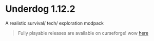 # Underdog 1.12.2
A realistic survival/  tech/ exploration modpack


> Fully playable releases are available on curseforge! wow
> [here](https://www.curseforge.com/minecraft/modpacks/underdog)
